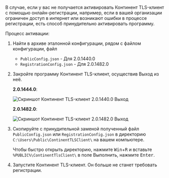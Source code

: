 В случае, если у вас не получается активировать Континент TLS-клиент с помощью онлайн-регистрации, например, если в вашей организации ограничен доступ в интернет или возникают ошибки в процессе регистрации, есть способ принудительно активировать программу.

Процесс активации:

1. Найти в архиве эталонной конфигурации, рядом с файлом конфигурации, файл

    - `PublicConfig.json` - Для 2.0.1440.0
    - `RegistrationConfig.json` - Для 2.0.1482.0

2. Закройте программу Континент TLS-клиент, осуществив Выход из неё.

    **2.0.1444.0**:

   ![Скриншот Континент TLS-клиент 2.0.1440.0 Выход](../../assets/common-images/Continent_TlsClient/2.0.1440.0/Continent_TlsClient-2.0.1440.0-Exit.png)

    **2.0.1482.0**:

   ![Скриншот Континент TLS-клиент 2.0.1482.0 Выход](../../assets/common-images/Continent_TlsClient/2.0.1482.0/Continent_TlsClient-2.0.1482.0-Exit.png)

3. Скопируйте с принудительной заменой полученный файл `PublicConfig.json` или `RegistrationConfig.json` в директорию `C:\Users\Public\ContinentTLSClient\` на вашем компьютере.

    Чтобы быстро открыть директорию, нажмите <kbd>Win</kbd>+<kbd>R</kbd> и вставьте `%PUBLIC%\ContinentTlsClient\` в поле Выполнить, нажмите <kbd>Enter</kbd>.

4. Запустите Континент TLS-клиент. Он больше не станет требовать регистрации.


<!--
Для расширения Modelines
https://marketplace.visualstudio.com/items?itemName=chrislajoie.vscode-modelines

// code: language=markdown insertSpaces=true tabSize=4
-->